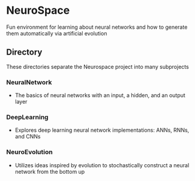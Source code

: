 # NeuroSpace
Fun environment for learning about neural networks and how to generate them automatically via artificial evolution

## Directory
These directories separate the Neurospace project into many subprojects
### NeuralNetwork
- The basics of neural networks with an input, a hidden, and an output layer
### DeepLearning
- Explores deep learning neural network implementations: ANNs, RNNs, and CNNs
### NeuroEvolution
- Utilizes ideas inspired by evolution to stochastically construct a neural network from the bottom up